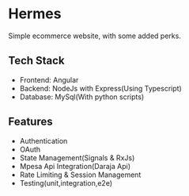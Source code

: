 # Hermes 

Simple ecommerce website, with some added perks.

## Tech Stack

- Frontend: Angular
- Backend: NodeJs with Express(Using Typescript)
- Database: MySql(With python scripts)

## Features

- Authentication
- OAuth
- State Management(Signals & RxJs)
- Mpesa Api Integration(Daraja Api)
- Rate Limiting & Session Management
- Testing(unit,integration,e2e)
